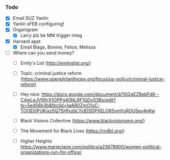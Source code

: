 ### Todo

- [x] Email SUZ Yanlin
- [x] Yanlin sFEB configuring!
- [x] Organigram
  - [x] Larry plz be MM trigger integ
- [x] Harvard appt
  - [x] Email Blaga, Bonnie, Felice, Melissa
- [ ] Where can you send money?
  - [ ] Emily's List (http://emilyslist.org/)
  - [ ] Topic: criminal justice reform (https://www.openphilanthropy.org/focus/us-policy/criminal-justice-reform)
  - [ ] Hey nice: https://docs.google.com/document/d/1GGgEZ8ebFd6--C4wLeJV9XrX1OPPg40NL6F1QDo53Bs/edit?ts=5ed56b3b&fbclid=IwAR0ZmO1oC-TOI3D0PUKixz5Q7SHfxzbLYidDSDPXELO65vmYuROU5ev4nKw
  - [ ] Black Visions Collective (https://www.blackvisionsmn.org/)
  - [ ] The Movement for Black Lives (https://m4bl.org/)
  - [ ] Higher Heights https://www.marieclaire.com/politics/a23678900/women-political-organizations-run-for-office/
  

